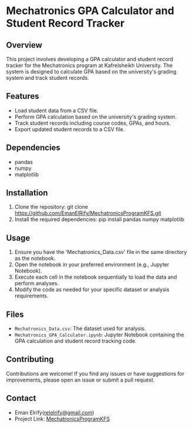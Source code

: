# Mechatronics GPA Calculator and Student Record Tracker

## Overview
This project involves developing a GPA calculator and student record tracker for the Mechatronics program at Kafrelsheikh University. The system is designed to calculate GPA based on the university's grading system and track student records.

## Features
- Load student data from a CSV file.
- Perform GPA calculation based on the university's grading system.
- Track student records including course codes, GPAs, and hours.
- Export updated student records to a CSV file.

## Dependencies
- pandas
- numpy
- matplotlib

## Installation
1. Clone the repository:
git clone https://github.com/EmanElRify/MechatronicsProgramKFS.git
2. Install the required dependencies:
pip install pandas numpy matplotlib


## Usage
1. Ensure you have the 'Mechatronics_Data.csv' file in the same directory as the notebook.
2. Open the notebook in your preferred environment (e.g., Jupyter Notebook).
3. Execute each cell in the notebook sequentially to load the data and perform analyses.
4. Modify the code as needed for your specific dataset or analysis requirements.

## Files
- `Mechatronics_Data.csv`: The dataset used for analysis.
- `Mechatronics_GPA_Calculator.ipynb`: Jupyter Notebook containing the GPA calculation and student record tracking code.

## Contributing
Contributions are welcome! If you find any issues or have suggestions for improvements, please open an issue or submit a pull request.

## Contact
- Eman Elrify(relelrify@gmail.com)
- Project Link: [MechatronicsProgramKFS](https://github.com/EmanElRify/MechatronicsProgramKFS)


